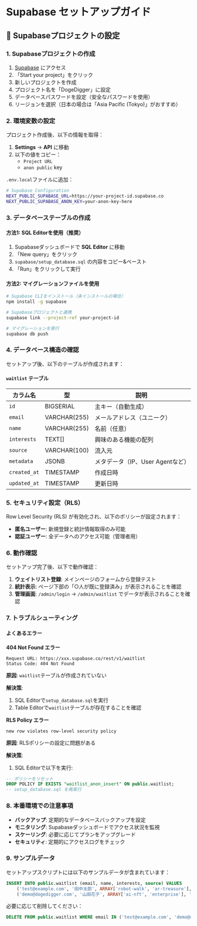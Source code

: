# Supabase セットアップガイド

## 🚀 Supabaseプロジェクトの設定

### 1. Supabaseプロジェクトの作成

1. [Supabase](https://supabase.com) にアクセス
2. 「Start your project」をクリック
3. 新しいプロジェクトを作成
4. プロジェクト名を「DogeDigger」に設定
5. データベースパスワードを設定（安全なパスワードを使用）
6. リージョンを選択（日本の場合は「Asia Pacific (Tokyo)」がおすすめ）

### 2. 環境変数の設定

プロジェクト作成後、以下の情報を取得：

1. **Settings** → **API** に移動
2. 以下の値をコピー：
   - `Project URL`
   - `anon public` key

`.env.local`ファイルに追加：

```bash
# Supabase Configuration
NEXT_PUBLIC_SUPABASE_URL=https://your-project-id.supabase.co
NEXT_PUBLIC_SUPABASE_ANON_KEY=your-anon-key-here
```

### 3. データベーステーブルの作成

#### 方法1: SQL Editorを使用（推奨）

1. Supabaseダッシュボードで **SQL Editor** に移動
2. 「New query」をクリック
3. `supabase/setup_database.sql` の内容をコピー&ペースト
4. 「Run」をクリックして実行

#### 方法2: マイグレーションファイルを使用

```bash
# Supabase CLIをインストール（未インストールの場合）
npm install -g supabase

# Supabaseプロジェクトと連携
supabase link --project-ref your-project-id

# マイグレーションを実行
supabase db push
```

### 4. データベース構造の確認

セットアップ後、以下のテーブルが作成されます：

#### `waitlist` テーブル

| カラム名     | 型           | 説明                             |
| ------------ | ------------ | -------------------------------- |
| `id`         | BIGSERIAL    | 主キー（自動生成）               |
| `email`      | VARCHAR(255) | メールアドレス（ユニーク）       |
| `name`       | VARCHAR(255) | 名前（任意）                     |
| `interests`  | TEXT[]       | 興味のある機能の配列             |
| `source`     | VARCHAR(100) | 流入元                           |
| `metadata`   | JSONB        | メタデータ（IP、User Agentなど） |
| `created_at` | TIMESTAMP    | 作成日時                         |
| `updated_at` | TIMESTAMP    | 更新日時                         |

### 5. セキュリティ設定（RLS）

Row Level Security (RLS) が有効化され、以下のポリシーが設定されます：

- **匿名ユーザー**: 新規登録と統計情報取得のみ可能
- **認証ユーザー**: 全データへのアクセス可能（管理者用）

### 6. 動作確認

セットアップ完了後、以下で動作確認：

1. **ウェイトリスト登録**: メインページのフォームから登録テスト
2. **統計表示**: ページ下部の「○人が既に登録済み」が表示されることを確認
3. **管理画面**: `/admin/login` → `/admin/waitlist` でデータが表示されることを確認

### 7. トラブルシューティング

#### よくあるエラー

**404 Not Found エラー**

```
Request URL: https://xxx.supabase.co/rest/v1/waitlist
Status Code: 404 Not Found
```

**原因**: `waitlist`テーブルが作成されていない

**解決策**:

1. SQL Editorで`setup_database.sql`を実行
2. Table Editorで`waitlist`テーブルが存在することを確認

**RLS Policy エラー**

```
new row violates row-level security policy
```

**原因**: RLSポリシーの設定に問題がある

**解決策**:

1. SQL Editorで以下を実行:

```sql
-- ポリシーをリセット
DROP POLICY IF EXISTS "waitlist_anon_insert" ON public.waitlist;
-- setup_database.sql を再実行
```

### 8. 本番環境での注意事項

- **バックアップ**: 定期的なデータベースバックアップを設定
- **モニタリング**: Supabaseダッシュボードでアクセス状況を監視
- **スケーリング**: 必要に応じてプランをアップグレード
- **セキュリティ**: 定期的にアクセスログをチェック

### 9. サンプルデータ

セットアップスクリプトには以下のサンプルデータが含まれています：

```sql
INSERT INTO public.waitlist (email, name, interests, source) VALUES
    ('test@example.com', '田中太郎', ARRAY['robot-walk', 'ar-treasure'], 'twitter'),
    ('demo@dogedigger.com', '山田花子', ARRAY['ai-nft', 'enterprise'], 'search');
```

必要に応じて削除してください：

```sql
DELETE FROM public.waitlist WHERE email IN ('test@example.com', 'demo@dogedigger.com', 'early@access.com');
```
